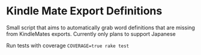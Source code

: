 Kindle Mate Export Definitions
==

Small script that aims to automatically grab word definitions that are missing from KindleMates exports. Currently only plans to support Japanese

Run tests with coverage
`COVERAGE=true rake test`
